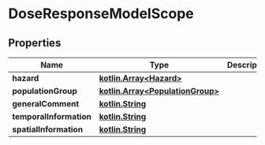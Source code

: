 # DoseResponseModelScope

## Properties
Name | Type | Description | Notes
------------ | ------------- | ------------- | -------------
**hazard** | [**kotlin.Array&lt;Hazard&gt;**](Hazard.md) |  | 
**populationGroup** | [**kotlin.Array&lt;PopulationGroup&gt;**](PopulationGroup.md) |  | 
**generalComment** | [**kotlin.String**](.md) |  |  [optional]
**temporalInformation** | [**kotlin.String**](.md) |  |  [optional]
**spatialInformation** | [**kotlin.String**](.md) |  |  [optional]
